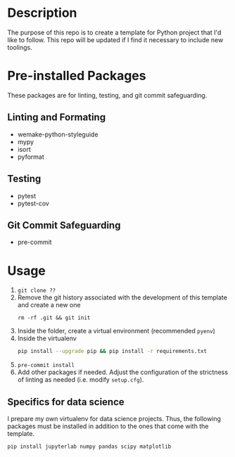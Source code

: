 # Description

The purpose of this repo is to create a template for Python project that I'd like to follow. This repo will be updated if I find it necessary to include new toolings.

# Pre-installed Packages

These packages are for linting, testing, and git commit safeguarding.

## Linting and Formating
* wemake-python-styleguide
* mypy
* isort
* pyformat

## Testing
* pytest
* pytest-cov

## Git Commit Safeguarding
* pre-commit

# Usage

1. `git clone ??`
2. Remove the git history associated with the development of this template and create a new one
    ```
    rm -rf .git && git init
    ```
3. Inside the folder, create a virtual environment (recommended `pyenv`)
4. Inside the virtualenv
    ```bash
    pip install --upgrade pip && pip install -r requirements.txt
    ```
5. `pre-commit install`
6. Add other packages if needed. Adjust the configuration of the strictness of linting as needed (i.e. modify `setup.cfg`).

## Specifics for data science
I prepare my own virtualenv for data science projects. Thus, the following packages must be installed in addition to the ones that come with the template.

```
pip install jupyterlab numpy pandas scipy matplotlib
```


